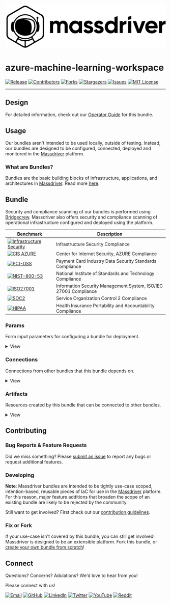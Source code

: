 [![Massdriver][logo]][website]

# azure-machine-learning-workspace

[![Release][release_shield]][release_url]
[![Contributors][contributors_shield]][contributors_url]
[![Forks][forks_shield]][forks_url]
[![Stargazers][stars_shield]][stars_url]
[![Issues][issues_shield]][issues_url]
[![MIT License][license_shield]][license_url]



---

## Design

For detailed information, check out our [Operator Guide](operator.mdx) for this bundle.

## Usage

Our bundles aren't intended to be used locally, outside of testing. Instead, our bundles are designed to be configured, connected, deployed and monitored in the [Massdriver][website] platform.

### What are Bundles?

Bundles are the basic building blocks of infrastructure, applications, and architectures in [Massdriver][website]. Read more [here](https://docs.massdriver.cloud/concepts/bundles).

## Bundle

<!-- COMPLIANCE:START -->

Security and compliance scanning of our bundles is performed using [Bridgecrew](https://www.bridgecrew.cloud/). Massdriver also offers security and compliance scanning of operational infrastructure configured and deployed using the platform.

| Benchmark                                                                                                                                                                                                                                                       | Description                        |
| --------------------------------------------------------------------------------------------------------------------------------------------------------------------------------------------------------------------------------------------------------------- | ---------------------------------- |
| [![Infrastructure Security](https://www.bridgecrew.cloud/badges/github/massdriver-cloud/azure-machine-learning-workspace/general)](https://www.bridgecrew.cloud/link/badge?vcs=github&fullRepo=massdriver-cloud%2Fazure-machine-learning-workspace&benchmark=INFRASTRUCTURE+SECURITY) | Infrastructure Security Compliance |
| [![CIS AZURE](https://www.bridgecrew.cloud/badges/github/massdriver-cloud/azure-machine-learning-workspace/cis_azure)](https://www.bridgecrew.cloud/link/badge?vcs=github&fullRepo=massdriver-cloud%2Fazure-machine-learning-workspace&benchmark=CIS+AZURE+V1.1) | Center for Internet Security, AZURE Compliance |
| [![PCI-DSS](https://www.bridgecrew.cloud/badges/github/massdriver-cloud/azure-machine-learning-workspace/pci)](https://www.bridgecrew.cloud/link/badge?vcs=github&fullRepo=massdriver-cloud%2Fazure-machine-learning-workspace&benchmark=PCI-DSS+V3.2) | Payment Card Industry Data Security Standards Compliance |
| [![NIST-800-53](https://www.bridgecrew.cloud/badges/github/massdriver-cloud/azure-machine-learning-workspace/nist)](https://www.bridgecrew.cloud/link/badge?vcs=github&fullRepo=massdriver-cloud%2Fazure-machine-learning-workspace&benchmark=NIST-800-53) | National Institute of Standards and Technology Compliance |
| [![ISO27001](https://www.bridgecrew.cloud/badges/github/massdriver-cloud/azure-machine-learning-workspace/iso)](https://www.bridgecrew.cloud/link/badge?vcs=github&fullRepo=massdriver-cloud%2Fazure-machine-learning-workspace&benchmark=ISO27001) | Information Security Management System, ISO/IEC 27001 Compliance |
| [![SOC2](https://www.bridgecrew.cloud/badges/github/massdriver-cloud/azure-machine-learning-workspace/soc2)](https://www.bridgecrew.cloud/link/badge?vcs=github&fullRepo=massdriver-cloud%2Fazure-machine-learning-workspace&benchmark=SOC2)| Service Organization Control 2 Compliance |
| [![HIPAA](https://www.bridgecrew.cloud/badges/github/massdriver-cloud/azure-machine-learning-workspace/hipaa)](https://www.bridgecrew.cloud/link/badge?vcs=github&fullRepo=massdriver-cloud%2Fazure-machine-learning-workspace&benchmark=HIPAA) | Health Insurance Portability and Accountability Compliance |

<!-- COMPLIANCE:END -->

### Params

Form input parameters for configuring a bundle for deployment.

<details>
<summary>View</summary>

<!-- PARAMS:START -->
## Properties

- **`compute`** *(object)*: The compute resources to create in the workspace.
  - **`cluster`** *(array)*: The compute clusters to create in the workspace. **Changes cannot be made to each cluster after it is created**.
    - **Items** *(object)*
      - **`idle_duration`** *(string)*: The Idle time before scaling down the cluster to the minimum node count. Default: `PT2M`.
        - **One of**
          - 1 minute
          - 2 minutes
          - 5 minutes
          - 10 minutes
          - 15 minutes
          - 30 minutes
          - 45 minutes
          - 1 hour
          - 2 hours
          - 3 hours
          - 6 hours
          - 12 hours
          - 1 day
      - **`max_nodes`** *(integer)*: The maximum number of nodes in the compute cluster. Default: `1`.
      - **`min_nodes`** *(integer)*: The minimum number of nodes in the compute cluster. Default: `0`.
      - **`name`** *(string)*: The name of the compute cluster. Must be unique within the region.
      - **`size`** *(string)*: The size of the compute cluster. Default: `STANDARD_DS11_V2`.
        - **One of**
          - Memory optimized 2 cores, 14 GB RAM, 28 GB storage
          - General purpose 4 cores, 16 GB RAM, 32 GB storage
          - Memory optimized 4 cores, 32 GB RAM, 64 GB storage
          - Compute optimized 4 cores, 8 GB RAM, 32 GB Storage
  - **`instance`** *(array)*: The compute instances to create in the workspace. **Changes cannot be made to each instance after it is created**.
    - **Items** *(object)*
      - **`name`** *(string)*: The name of the compute instance. Must be unique within the region.
      - **`size`** *(string)*: The size of the compute instance. Default: `STANDARD_DS11_V2`.
        - **One of**
          - Memory optimized 2 cores, 14 GB RAM, 28 GB storage
          - General purpose 4 cores, 16 GB RAM, 32 GB storage
          - Memory optimized 4 cores, 32 GB RAM, 64 GB storage
          - Compute optimized 4 cores, 8 GB RAM, 32 GB Storage
      - **`user`** *(string)*: Must be a valid [Object ID](https://learn.microsoft.com/en-us/partner-center/find-ids-and-domain-names#find-the-user-object-id) for the Azure AD user.
- **`workspace`** *(object)*
  - **`high_business_impact`** *(boolean)*: If your workspace contains sensitive data, you can enable high business impact features to help protect your data. This controls the amount of data Microsoft collects for diagnostic purposes and enables additional encryption in Microsoft managed environments. **This cannot be changed after the workspace is created**. Default: `False`.
  - **`location`** *(string)*: The region of the workspace. **This cannot be changed after the workspace is created**.
## Examples

  ```json
  {
      "__name": "Development",
      "compute": {
          "cluster": [
              {
                  "idle_duration": "PT5M",
                  "max_nodes": 1,
                  "min_nodes": 0,
                  "name": "cluster1",
                  "size": "STANDARD_DS11_V2"
              }
          ],
          "instance": [
              {
                  "name": "instance1",
                  "size": "STANDARD_DS11_V2"
              }
          ]
      },
      "workspace": {
          "high_business_impact": false
      }
  }
  ```

  ```json
  {
      "__name": "Production",
      "compute": {
          "cluster": [
              {
                  "idle_duration": "PT1H",
                  "max_nodes": 3,
                  "min_nodes": 0,
                  "name": "cluster1",
                  "size": "STANDARD_F4S_V2"
              }
          ],
          "instance": [
              {
                  "name": "instance1",
                  "size": "STANDARD_F4S_V2"
              }
          ]
      },
      "workspace": {
          "high_business_impact": true
      }
  }
  ```

<!-- PARAMS:END -->

</details>

### Connections

Connections from other bundles that this bundle depends on.

<details>
<summary>View</summary>

<!-- CONNECTIONS:START -->
## Properties

- **`azure_service_principal`** *(object)*: . Cannot contain additional properties.
  - **`data`** *(object)*
    - **`client_id`** *(string)*: A valid UUID field.

      Examples:
      ```json
      "123xyz99-ab34-56cd-e7f8-456abc1q2w3e"
      ```

    - **`client_secret`** *(string)*
    - **`subscription_id`** *(string)*: A valid UUID field.

      Examples:
      ```json
      "123xyz99-ab34-56cd-e7f8-456abc1q2w3e"
      ```

    - **`tenant_id`** *(string)*: A valid UUID field.

      Examples:
      ```json
      "123xyz99-ab34-56cd-e7f8-456abc1q2w3e"
      ```

  - **`specs`** *(object)*
<!-- CONNECTIONS:END -->

</details>

### Artifacts

Resources created by this bundle that can be connected to other bundles.

<details>
<summary>View</summary>

<!-- ARTIFACTS:START -->
## Properties

- **`azure_machine_learning_workspace`** *(object)*: . Cannot contain additional properties.
  - **`data`** *(object)*
    - **`infrastructure`** *(object)*
      - **`ari`** *(string)*: Azure Resource ID.

        Examples:
        ```json
        "/subscriptions/12345678-1234-1234-abcd-1234567890ab/resourceGroups/resource-group-name/providers/Microsoft.Network/virtualNetworks/network-name"
        ```

      - **`discovery_url`** *(string)*: An HTTPS endpoint URL.

        Examples:
        ```json
        "https://example.com/some/path"
        ```

        ```json
        "https://massdriver.cloud"
        ```

    - **`security`** *(object)*: Azure Security Configuration. Cannot contain additional properties.
      - **`iam`** *(object)*: IAM Roles And Scopes. Cannot contain additional properties.
        - **`^[a-z]+[a-z_]*[a-z]$`** *(object)*
          - **`role`**: Azure Role.

            Examples:
            ```json
            "Storage Blob Data Reader"
            ```

          - **`scope`** *(string)*: Azure IAM Scope.
  - **`specs`** *(object)*
    - **`azure`** *(object)*: .
      - **`region`** *(string)*: Select the Azure region you'd like to provision your resources in.
<!-- ARTIFACTS:END -->

</details>

## Contributing

<!-- CONTRIBUTING:START -->

### Bug Reports & Feature Requests

Did we miss something? Please [submit an issue](https://github.com/massdriver-cloud/azure-machine-learning-workspace/issues) to report any bugs or request additional features.

### Developing

**Note**: Massdriver bundles are intended to be tightly use-case scoped, intention-based, reusable pieces of IaC for use in the [Massdriver][website] platform. For this reason, major feature additions that broaden the scope of an existing bundle are likely to be rejected by the community.

Still want to get involved? First check out our [contribution guidelines](https://docs.massdriver.cloud/bundles/contributing).

### Fix or Fork

If your use-case isn't covered by this bundle, you can still get involved! Massdriver is designed to be an extensible platform. Fork this bundle, or [create your own bundle from scratch](https://docs.massdriver.cloud/bundles/development)!

<!-- CONTRIBUTING:END -->

## Connect

<!-- CONNECT:START -->

Questions? Concerns? Adulations? We'd love to hear from you!

Please connect with us!

[![Email][email_shield]][email_url]
[![GitHub][github_shield]][github_url]
[![LinkedIn][linkedin_shield]][linkedin_url]
[![Twitter][twitter_shield]][twitter_url]
[![YouTube][youtube_shield]][youtube_url]
[![Reddit][reddit_shield]][reddit_url]

<!-- markdownlint-disable -->

[logo]: https://raw.githubusercontent.com/massdriver-cloud/docs/main/static/img/logo-with-logotype-horizontal-400x110.svg

[docs]: https://docs.massdriver.cloud/?utm_source=github&utm_medium=readme&utm_campaign=azure-machine-learning-workspace&utm_content=docs
[website]: https://www.massdriver.cloud/?utm_source=github&utm_medium=readme&utm_campaign=azure-machine-learning-workspace&utm_content=website
[github]: https://github.com/massdriver-cloud?utm_source=github&utm_medium=readme&utm_campaign=azure-machine-learning-workspace&utm_content=github
[slack]: https://massdriverworkspace.slack.com/?utm_source=github&utm_medium=readme&utm_campaign=azure-machine-learning-workspace&utm_content=slack
[linkedin]: https://www.linkedin.com/company/massdriver/?utm_source=github&utm_medium=readme&utm_campaign=azure-machine-learning-workspace&utm_content=linkedin

[contributors_shield]: https://img.shields.io/github/contributors/massdriver-cloud/azure-machine-learning-workspace.svg?style=for-the-badge
[contributors_url]: https://github.com/massdriver-cloud/azure-machine-learning-workspace/graphs/contributors
[forks_shield]: https://img.shields.io/github/forks/massdriver-cloud/azure-machine-learning-workspace.svg?style=for-the-badge
[forks_url]: https://github.com/massdriver-cloud/azure-machine-learning-workspace/network/members
[stars_shield]: https://img.shields.io/github/stars/massdriver-cloud/azure-machine-learning-workspace.svg?style=for-the-badge
[stars_url]: https://github.com/massdriver-cloud/azure-machine-learning-workspace/stargazers
[issues_shield]: https://img.shields.io/github/issues/massdriver-cloud/azure-machine-learning-workspace.svg?style=for-the-badge
[issues_url]: https://github.com/massdriver-cloud/azure-machine-learning-workspace/issues
[release_url]: https://github.com/massdriver-cloud/azure-machine-learning-workspace/releases/latest
[release_shield]: https://img.shields.io/github/release/massdriver-cloud/azure-machine-learning-workspace.svg?style=for-the-badge
[license_shield]: https://img.shields.io/github/license/massdriver-cloud/azure-machine-learning-workspace.svg?style=for-the-badge
[license_url]: https://github.com/massdriver-cloud/azure-machine-learning-workspace/blob/main/LICENSE

[email_url]: mailto:support@massdriver.cloud
[email_shield]: https://img.shields.io/badge/email-Massdriver-black.svg?style=for-the-badge&logo=mail.ru&color=000000
[github_url]: mailto:support@massdriver.cloud
[github_shield]: https://img.shields.io/badge/follow-Github-black.svg?style=for-the-badge&logo=github&color=181717
[linkedin_url]: https://linkedin.com/in/massdriver-cloud
[linkedin_shield]: https://img.shields.io/badge/follow-LinkedIn-black.svg?style=for-the-badge&logo=linkedin&color=0A66C2

[twitter_url]: https://twitter.com/massdriver?utm_source=github&utm_medium=readme&utm_campaign=azure-machine-learning-workspace&utm_content=twitter
[twitter_shield]: https://img.shields.io/badge/follow-Twitter-black.svg?style=for-the-badge&logo=twitter&color=1DA1F2
[discourse_url]: https://community.massdriver.cloud?utm_source=github&utm_medium=readme&utm_campaign=azure-machine-learning-workspace&utm_content=discourse
[discourse_shield]: https://img.shields.io/badge/join-Discourse-black.svg?style=for-the-badge&logo=discourse&color=000000
[youtube_url]: https://www.youtube.com/channel/UCfj8P7MJcdlem2DJpvymtaQ
[youtube_shield]: https://img.shields.io/badge/subscribe-Youtube-black.svg?style=for-the-badge&logo=youtube&color=FF0000
[reddit_url]: https://www.reddit.com/r/massdriver
[reddit_shield]: https://img.shields.io/badge/subscribe-Reddit-black.svg?style=for-the-badge&logo=reddit&color=FF4500

<!-- markdownlint-restore -->

<!-- CONNECT:END -->
